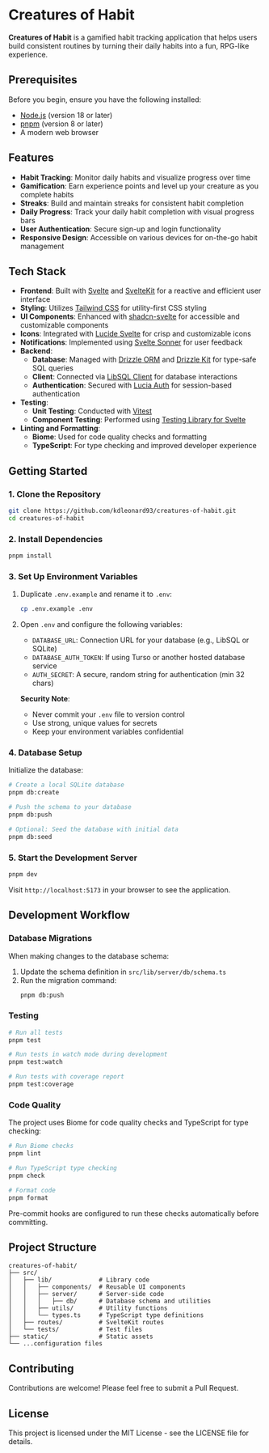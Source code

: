# Creatures of Habit

**Creatures of Habit** is a gamified habit tracking application that helps users build consistent routines by turning their daily habits into a fun, RPG-like experience.

## Prerequisites

Before you begin, ensure you have the following installed:
- [Node.js](https://nodejs.org/) (version 18 or later)
- [pnpm](https://pnpm.io/) (version 8 or later)
- A modern web browser

## Features

- **Habit Tracking**: Monitor daily habits and visualize progress over time
- **Gamification**: Earn experience points and level up your creature as you complete habits
- **Streaks**: Build and maintain streaks for consistent habit completion
- **Daily Progress**: Track your daily habit completion with visual progress bars
- **User Authentication**: Secure sign-up and login functionality
- **Responsive Design**: Accessible on various devices for on-the-go habit management

## Tech Stack

- **Frontend**: Built with [Svelte](https://svelte.dev/) and [SvelteKit](https://kit.svelte.dev/) for a reactive and efficient user interface
- **Styling**: Utilizes [Tailwind CSS](https://tailwindcss.com/) for utility-first CSS styling
- **UI Components**: Enhanced with [shadcn-svelte](https://www.shadcn-svelte.com/) for accessible and customizable components
- **Icons**: Integrated with [Lucide Svelte](https://lucide.dev/) for crisp and customizable icons
- **Notifications**: Implemented using [Svelte Sonner](https://github.com/robbrazier/svelte-sonner) for user feedback
- **Backend**:
  - **Database**: Managed with [Drizzle ORM](https://orm.drizzle.team/) and [Drizzle Kit](https://github.com/drizzle-team/drizzle-kit) for type-safe SQL queries
  - **Client**: Connected via [LibSQL Client](https://github.com/libsql/libsql-client) for database interactions
  - **Authentication**: Secured with [Lucia Auth](https://lucia-auth.com/) for session-based authentication
- **Testing**:
  - **Unit Testing**: Conducted with [Vitest](https://vitest.dev/)
  - **Component Testing**: Performed using [Testing Library for Svelte](https://testing-library.com/docs/svelte-testing-library/intro/)
- **Linting and Formatting**:
  - **Biome**: Used for code quality checks and formatting
  - **TypeScript**: For type checking and improved developer experience

## Getting Started

### 1. Clone the Repository

```bash
git clone https://github.com/kdleonard93/creatures-of-habit.git
cd creatures-of-habit
```

### 2. Install Dependencies

```bash
pnpm install
```

### 3. Set Up Environment Variables

1. Duplicate `.env.example` and rename it to `.env`:
   ```bash
   cp .env.example .env
   ```

2. Open `.env` and configure the following variables:
   - `DATABASE_URL`: Connection URL for your database (e.g., LibSQL or SQLite)
   - `DATABASE_AUTH_TOKEN`: If using Turso or another hosted database service
   - `AUTH_SECRET`: A secure, random string for authentication (min 32 chars)

   **Security Note**: 
   - Never commit your `.env` file to version control
   - Use strong, unique values for secrets
   - Keep your environment variables confidential

### 4. Database Setup

Initialize the database:

```bash
# Create a local SQLite database
pnpm db:create

# Push the schema to your database
pnpm db:push

# Optional: Seed the database with initial data
pnpm db:seed
```

### 5. Start the Development Server

```bash
pnpm dev
```

Visit `http://localhost:5173` in your browser to see the application.

## Development Workflow

### Database Migrations

When making changes to the database schema:

1. Update the schema definition in `src/lib/server/db/schema.ts`
2. Run the migration command:
   ```bash
   pnpm db:push
   ```

### Testing

```bash
# Run all tests
pnpm test

# Run tests in watch mode during development
pnpm test:watch

# Run tests with coverage report
pnpm test:coverage
```

### Code Quality

The project uses Biome for code quality checks and TypeScript for type checking:

```bash
# Run Biome checks
pnpm lint

# Run TypeScript type checking
pnpm check

# Format code
pnpm format
```

Pre-commit hooks are configured to run these checks automatically before committing.

## Project Structure

```
creatures-of-habit/
├── src/
│   ├── lib/             # Library code
│   │   ├── components/  # Reusable UI components
│   │   ├── server/      # Server-side code
│   │   │   ├── db/      # Database schema and utilities
│   │   ├── utils/       # Utility functions
│   │   └── types.ts     # TypeScript type definitions
│   ├── routes/          # SvelteKit routes
│   └── tests/           # Test files
├── static/              # Static assets
└── ...configuration files
```

## Contributing

Contributions are welcome! Please feel free to submit a Pull Request.

## License

This project is licensed under the MIT License - see the LICENSE file for details.
